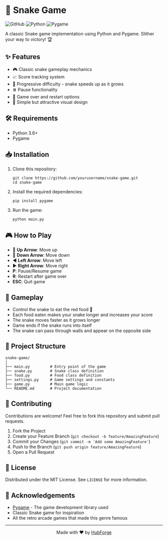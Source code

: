 # 🐍 Snake Game

![GitHub](https://img.shields.io/github/license/HubForgedont/snake-game)
![Python](https://img.shields.io/badge/python-3.6+-blue.svg)
![Pygame](https://img.shields.io/badge/pygame-2.0+-yellow.svg)

A classic Snake game implementation using Python and Pygame. Slither your way to victory! 🏆


## ✨ Features

- 🎮 Classic snake gameplay mechanics
- 📈 Score tracking system
- 🚀 Progressive difficulty - snake speeds up as it grows
- ⏸️ Pause functionality
- 🔄 Game over and restart options
- 🎨 Simple but attractive visual design

## 🛠️ Requirements

- Python 3.6+
- Pygame

## 📥 Installation

1. Clone this repository:
   ```
   git clone https://github.com/yourusername/snake-game.git
   cd snake-game
   ```

2. Install the required dependencies:
   ```
   pip install pygame
   ```

3. Run the game:
   ```
   python main.py
   ```

## 🎮 How to Play

- 🔼 **Up Arrow**: Move up
- 🔽 **Down Arrow**: Move down
- ◀️ **Left Arrow**: Move left
- ▶️ **Right Arrow**: Move right
- **P**: Pause/Resume game
- **R**: Restart after game over
- **ESC**: Quit game

## 🎯 Gameplay

- Control the snake to eat the red food 🍎
- Each food eaten makes your snake longer and increases your score
- The snake moves faster as it grows longer
- Game ends if the snake runs into itself
- The snake can pass through walls and appear on the opposite side

## 📁 Project Structure

```
snake-game/
│
├── main.py         # Entry point of the game
├── snake.py        # Snake class definition
├── food.py         # Food class definition
├── settings.py     # Game settings and constants
├── game.py         # Main game logic
└── README.md       # Project documentation
```

## 🤝 Contributing

Contributions are welcome! Feel free to fork this repository and submit pull requests.

1. Fork the Project
2. Create your Feature Branch (`git checkout -b feature/AmazingFeature`)
3. Commit your Changes (`git commit -m 'Add some AmazingFeature'`)
4. Push to the Branch (`git push origin feature/AmazingFeature`)
5. Open a Pull Request

## 📜 License

Distributed under the MIT License. See `LICENSE` for more information.

## 👏 Acknowledgements

- [Pygame](https://www.pygame.org/) - The game development library used
- Classic Snake game for inspiration
- All the retro arcade games that made this genre famous

---

<p align="center">
  Made with ❤️ by <a href="https://github.com/HubForgedont">HubForge</a>
</p>
